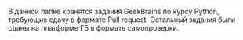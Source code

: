 В данной папке хранятся задания GeekBrains по курсу Python, требующие сдачу в формате Pull request.
Остальный задания были сданы на платформе ГБ в формате самопроверки.

